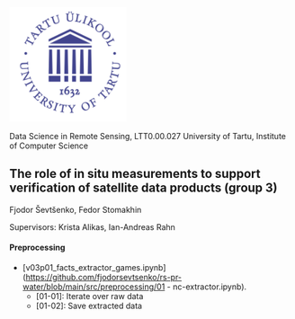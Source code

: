 ![](https://github.com/fjodorsevtsenko/rs-pr-water/blob/main/img/ut.png)

Data Science in Remote Sensing, LTT0.00.027
University of Tartu, Institute of Computer Science

## The role of in situ measurements to support verification of satellite data products (group 3)

Fjodor Ševtšenko, Fedor Stomakhin

Supervisors: Krista Alikas, Ian-Andreas Rahn

#### Preprocessing

- [v03p01_facts_extractor_games.ipynb](https://github.com/fjodorsevtsenko/rs-pr-water/blob/main/src/preprocessing/01 - nc-extractor.ipynb).
  - [01-01]: Iterate over raw data
  - [01-02]: Save extracted data
